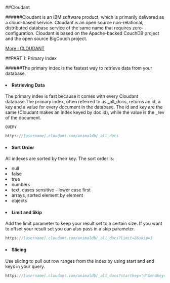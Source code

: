 ##Cloudant

######Cloudant is an IBM software product, which is primarily delivered as a cloud-based service. Cloudant is an open source non-relational, distributed database service of the same name that requires zero-configuration. Cloudant is based on the Apache-backed CouchDB project and the open source BigCouch project.

[More : CLOUDANT](https://en.wikipedia.org/wiki/Cloudant)

##PART 1: Primary Index

######The primary index is the fastest way to retrieve data from your database.

#### <li>Retrieving Data</li>
The primary index is fast because it comes with every Cloudant database.The primary index, often referred to as _all_docs, returns an id, a key and a value for every document in the database. The id and key are the same (Cloudant makes an index keyed by doc id), while the value is the _rev of the document.

`QUERY`
```C
https://[username].cloudant.com/animaldb/_all_docs
```

#### <li>Sort Order</li>
All indexes are sorted by their key. The sort order is:

<li>null
<li>false
<li>true
<li>numbers
<li>text, cases sensitive - lower case first
<li>arrays, sorted element by element
<li>objects
</li>

#### <li>Limit and Skip</li>
Add the limit parameter to keep your result set to a certain size. If you want to offset your result set you can also pass in a skip parameter.

```C
https://[username].cloudant.com/animaldb/_all_docs?limit=2&skip=3
```

#### <li>Slicing</li>
Use slicing to pull out row ranges from the index by using start and end keys in your query.

```C
https://[username].cloudant.com/animaldb/_all_docs?startkey="d"&endkey="giraffe"
```

